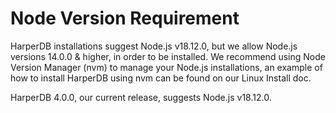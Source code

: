 # Node Version Requirement

HarperDB installations suggest Node.js v18.12.0, but we allow Node.js versions 14.0.0 & higher, in order to be installed. We recommend using Node Version Manager (nvm) to manage your Node.js installations, an example of how to install HarperDB using nvm can be found on our Linux Install doc.



HarperDB 4.0.0, our current release, suggests Node.js v18.12.0.